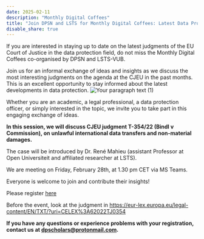 ```yaml
---
date: 2025-02-11
description: "Monthly Digital Coffees"
title: "Join DPSN and LSTS for Monthly Digital Coffees: Latest Data Protection Judgments from CJEU on 28 February 2025"
disable_share: true
---
```


If you are interested in staying up to date on the latest judgments of the EU Court of Justice in the data protection field, 
do not miss the Monthly Digital Coffees co-organised by DPSN and LSTS-VUB.

Join us for an informal exchange of ideas and insights as we discuss the most interesting judgments on the agenda at the CJEU in the past months. 
This is an excellent opportunity to stay informed about the latest developments in data protection.
![Your paragraph text (1)](https://github.com/user-attachments/assets/f98098d5-7850-4c6d-a50a-1ddf6638cfdf)

 
Whether you are an academic, a legal professional, a data protection officer, or simply interested in the topic, we invite you to take part in this engaging exchange of ideas.
 
**In this session, we will discuss CJEU judgment T-354/22 (Bindl v Commission), on unlawful international data transfers and non-material damages.**
 
The case will be introduced by Dr. René Mahieu (assistant Professor at Open Universiteit and affiliated researcher at LSTS).
 
We are meeting on Friday, February 28th, at 1.30 pm CET via MS Teams.
 
Everyone is welcome to join and contribute their insights!
 
Please register [here](https://events.teams.microsoft.com/event/7d11de96-99b4-4bbe-93cc-dd4b06557540@695b7ca8-2da8-4545-a2da-42d03784e585)

 
Before the event, look at the judgment in
https://eur-lex.europa.eu/legal-content/EN/TXT/?uri=CELEX%3A62022TJ0354
 
**If you have any questions or experience problems with your registration, contact us at dpscholars@protonmail.com.**
